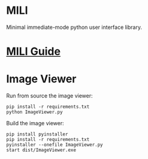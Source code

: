 # MILI

Minimal immediate-mode python user interface library.

# [MILI Guide](https://github.com/damusss/mili/blob/main/guide/guide.md)

# Image Viewer

Run from source the image viewer:
```shell
pip install -r requirements.txt
python ImageViewer.py
``` 
Build the image viewer:
```shell
pip install pyinstaller
pip install -r requirements.txt
pyinstaller --onefile ImageViewer.py
start dist/ImageViewer.exe
```

